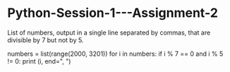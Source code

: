 # Python-Session-1---Assignment-2
List of numbers, output in a single line separated by commas, that are divisible by 7 but not by 5.

numbers = list(range(2000, 3201))
for i in numbers:
    if i % 7 == 0 and i % 5 != 0:
        print (i, end=", ")
